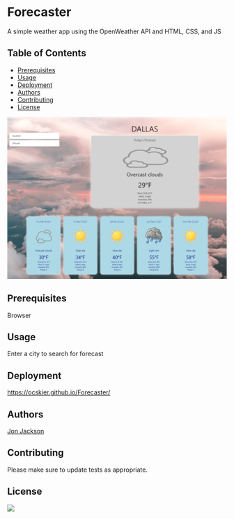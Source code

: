 # Forecaster

A simple weather app using the OpenWeather API and HTML, CSS, and JS

## Table of Contents
- [Prerequisites](#Prerequisites)
- [Usage](#Usage)
- [Deployment](#Deployment)
- [Authors](#Authors)
- [Contributing](#Contributing)
- [License](#License)

![Forecaster.PNG](assets/Forecaster.PNG)

## Prerequisites

Browser

## Usage

Enter a city to search for forecast

## Deployment

https://ocskier.github.io/Forecaster/

## Authors

[Jon Jackson](http://github.com/ocskier)

## Contributing
Please make sure to update tests as appropriate.

## License
[<img src="https://img.shields.io/static/v1?label=LICENSE&message=MIT&color=BLUE">](LICENSE)
